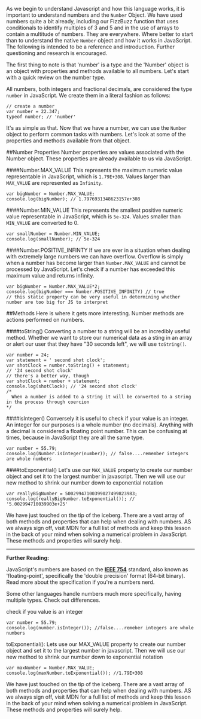 As we begin to understand Javascript and how this language works, it is important to understand numbers and the `Number` Object. We have used numbers quite a bit already, including our FizzBuzz function that uses conditionals to identify multiples of 3 and 5 and in the use of arrays to contain a multitude of numbers. They are everywhere. Where better to start than to understand the native `Number` object and how it works in JavaScript. The following is intended to be a reference and introduction. Further questioning and research is encouraged.

The first thing to note is that 'number' is a type and the 'Number' object is an object with properties and methods available to all numbers. Let's start with a quick review on the number type.

All numbers, both integers and fractional decimals, are considered the type `number` in JavaScript. We create them in a literal fashion as follows:

<?prettify?>
```
// create a number
var number = 22.347;
typeof number; // 'number'
```

It's as simple as that. Now that we have a number, we can use the `Number` object to perform common tasks with numbers. Let's look at some of the properties and methods available from that object.

##Number Properties
Number properties are values associated with the Number object. These properties are already available to us via JavaScript.

####Number.MAX_VALUE
This represents the maximum numeric value representable in JavaScript, which is `1.79E+308`. Values larger than `MAX_VALUE` are represented as `Infinity`.

<?prettify?>
```
var bigNumber = Number.MAX_VALUE;
console.log(bigNumber); // 1.7976931348623157e+308
```

####Number.MIN_VALUE
This represents the smallest positive numeric value representable in JavaScript, which is `5e-324`. Values smaller than `MIN_VALUE` are converted to 0.

<?prettify?>
```
var smallNumber = Number.MIN_VALUE;
console.log(smallNumber); // 5e-324
```

####Number.POSITIVE_INFINTY
If we are ever in a situation when dealing with extremely large numbers we can have overflow. Overflow is simply when a number has become larger than `Number.MAX_VALUE` and cannot be processed by JavaScript. Let's check if a number has exceeded this maximum value and returns infinity.

<?prettify?>
```
var bigNumber = Number.MAX_VALUE*2;
console.log(bigNumber === Number.POSITIVE_INFINITY) // true
// this static property can be very useful in determining whether number are too big for JS to interpret

```

##Methods
Here is where it gets more interesting. Number methods are actions performed on numbers.

####toString()
Converting a number to a string will be an incredibly useful method. Whether we want to store our numerical data as a sting in an array or alert our user that they have "30 seconds left", we will use `toString()`.

<?prettify?>
```
var number = 24;
var statement = ' second shot clock';
var shotClock = number.toString() + statement;
// '24 second shot clock'
// there's a better way, though
var shotClock = number + statement;
console.log(shotClock); // '24 second shot clock'
/*
  When a number is added to a string it will be converted to a string in the process through coercion
*/
```

####isInteger()
Conversely it is useful to check if your value is an integer. An integer for our purposes is a whole number (no decimals). Anything with a decimal is considered a floating point number. This can be confusing at times, because in JavaScript they are all the same type.

<?prettify?>
```
var number = 55.79;
console.log(Number.isInteger(number)); // false....remember integers are whole numbers
```

####toExponential()
Let's use our `MAX_VALUE` property to create our number object and set it to the largest number in javascript. Then we will use our new method to shrink our number down to exponential notation

<?prettify?>
```
var reallyBigNumber = 50029947100399027499823983;
console.log(reallyBigNumber.toExponential()); // '5.002994710039903e+25'
```

We have just touched on the tip of the iceberg. There are a vast array of both methods and properties that can help when dealing with numbers. AS we always sign off, visit MDN for a full list of methods and keep this lesson in the back of your mind when solving a numerical problem in JavaScript. These methods and properties will surely help.

---

**Further Reading:**

JavaScript's numbers are based on the **[IEEE 754](https://en.wikipedia.org/wiki/Double-precision_floating-point_format)** standard, also known as 'floating-point', specifically the 'double precision' format (64-bit binary). Read more about the specification if you're a numbers nerd.

Some other languages handle numbers much more specifically, having multiple types. Check out differences.


check if you value is an integer

<?prettify?>
```
var number = 55.79;
console.log(number.isInteger()); //false....remeber integers are whole numbers
```

toExponential(): Lets use our MAX_VALUE property to create our number object and set it to the largest number in javascript. Then we will use our new method to shrink our number down to exponential notation

<?prettify?>
```
var maxNumber = Number.MAX_VALUE;
console.log(maxNumber.toExponential()); //1.79E+308
```

We have just touched on the tip of the iceberg. There are a vast array of both methods and properties that can help when dealing with numbers. AS we always sign off, visit MDN for a full list of methods and keep this lesson in the back of your mind when solving a numerical problem in JavaScript. These methods and properties will surely help.